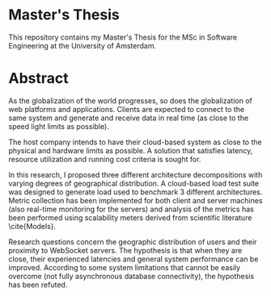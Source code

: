 Master's Thesis
=====================

This repository contains my Master's Thesis for the MSc in Software Engineering at the University of Amsterdam.

# Abstract

As the globalization of the world progresses, so does the globalization of web platforms and applications. Clients are expected to connect to the same system and generate and receive data in real time (as close to the speed light limits as possible).

The host company intends to have their cloud-based system as close to the physical and hardware limits as possible. A solution that satisfies latency, resource utilization and running cost criteria is sought for.

In this research, I proposed three different architecture decompositions with varying degrees of geographical distribution. A cloud-based load test suite was designed to generate load used to benchmark 3 different architectures. Metric collection has been implemented for both client and server machines  (also real-time monitoring for the servers) and analysis of the metrics has been performed using scalability meters derived from scientific literature \cite{Models}.

Research questions concern the geographic distribution of users and their proximity to WebSocket servers. The hypothesis is that when they are close, their experienced latencies and general system performance can be improved. According to some system limitations that cannot be easily overcome (not fully asynchronous database connectivity), the hypothesis has been refuted.
